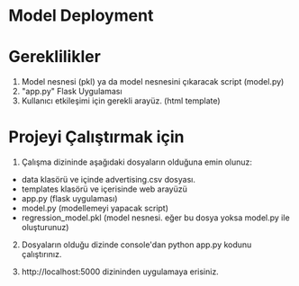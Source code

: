 # Model Deployment


# Gereklilikler

1. Model nesnesi (pkl) ya da model nesnesini çıkaracak script (model.py)
2. "app.py" Flask Uygulaması
3. Kullanıcı etkileşimi için gerekli arayüz. (html template)


# Projeyi Çalıştırmak için

1. Çalışma dizininde aşağıdaki dosyaların olduğuna emin olunuz:

- data klasörü ve içinde advertising.csv dosyası.
- templates klasörü ve içerisinde web arayüzü
- app.py (flask uygulaması)
- model.py (modellemeyi yapacak script)
- regression_model.pkl (model nesnesi. eğer bu dosya yoksa model.py ile oluşturunuz)

2. Dosyaların olduğu dizinde console'dan python app.py kodunu çalıştırınız.

3. http://localhost:5000 dizininden uygulamaya erisiniz.

